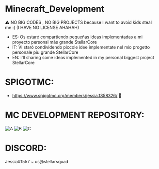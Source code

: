 # Minecraft_Development

⚠ NO BIG CODES , NO BIG PROJECTS because I want to avoid kids steal me :) (I HAVE NO LICENSE AHAHAH)

- ES: Os estaré compartiendo pequeñas ideas implementadas a mi proyecto personal más grande StellarCore
- IT: Vi staró condividendo piccole idee implementate nel mio progetto personale piu grande StellarCore
- EN: I'll sharing some ideas implemented in my personal biggest project StellarCore

# SPIGOTMC:
- https://www.spigotmc.org/members/jessia.1858326/ 💓

# MC DEVELOPMENT REPOSITORY:
![A](https://github.com/Lewysan/Minecraft_Development/assets/70720366/b2e31190-76c3-4be7-8cd1-d741ae9e53cb)
![B](https://github.com/Lewysan/Minecraft_Development/assets/70720366/cacaaef9-7c0c-4d59-a01f-3f1f4738fc45)
![C](https://github.com/Lewysan/Minecraft_Development/assets/70720366/3e7f1c5d-0224-4ce3-b131-12f2478e348c)

# DISCORD:
Jessia#1557
   ~ us@stellarsquad
